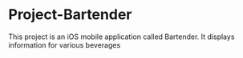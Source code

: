 # Project-Bartender
This project is an iOS mobile application called Bartender. It displays information for various beverages 
